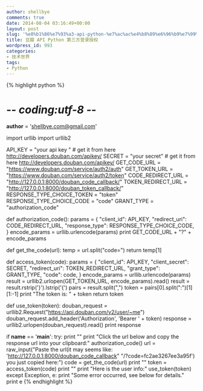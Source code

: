 ```yaml
---
author: shellbye
comments: true
date: 2014-08-04 03:16:49+00:00
layout: post
slug: '%e8%b1%86%e7%93%a3-api-python-%e7%ac%ac%e4%b8%89%e6%96%b9%e7%99%bb%e5%bd%95%e6%8e%88%e6%9d%83'
title: 豆瓣 API Python 第三方登录授权
wordpress_id: 993
categories:
- 技术世界
tags:
- Python
---
```



{% highlight python %}
# -*- coding:utf-8 -*-
__author__ = 'shellbye.com@gmail.com'

import urllib
import urllib2


API_KEY = "your api key "  # get it from here http://developers.douban.com/apikey/
SECRET = "your secret"  # get it from here http://developers.douban.com/apikey/
GET_CODE_URL = "https://www.douban.com/service/auth2/auth"
GET_TOKEN_URL = "https://www.douban.com/service/auth2/token"
CODE_REDIRECT_URL = "http://127.0.0.1:8000/douban_code_callback/"
TOKEN_REDIRECT_URL = "http://127.0.0.1:8000/douban_token_callback/"
RESPONSE_TYPE_CHOICE_TOKEN = "token"
RESPONSE_TYPE_CHOICE_CODE = "code"
GRANT_TYPE = "authorization_code"


def authorization_code():
    params = {
        "client_id": API_KEY,
        "redirect_uri": CODE_REDIRECT_URL,
        "response_type": RESPONSE_TYPE_CHOICE_CODE,
    }
    encode_params = urllib.urlencode(params)
    print GET_CODE_URL + "?" + encode_params


def get_the_code(url):
    temp = url.split("code=")
    return temp[1]


def access_token(code):
    params = {
        "client_id": API_KEY,
        "client_secret": SECRET,
        "redirect_uri": TOKEN_REDIRECT_URL,
        "grant_type": GRANT_TYPE,
        "code": code,
    }
    encode_params = urllib.urlencode(params)
    result = urllib2.urlopen(GET_TOKEN_URL, encode_params).read()
    result = result.rstrip('}').lstrip('{')
    pairs = result.split(",")
    token = pairs[0].split(":")[1][1:-1]
    print "The token is: " + token
    return token


def use_token(token):
    douban_request = urllib2.Request("https://api.douban.com/v2/user/~me")
    douban_request.add_header('Authorization', 'Bearer ' + token)
    response = urllib2.urlopen(douban_request).read()
    print response


if __name__ == '__main__':
    try:
        print ""
        print "Click the url below and copy the response url into your clipboard:"
        authorization_code()
        url = raw_input("Paste the url(it may seems like: 'http://127.0.0.1:8000/douban_code_callback"
                        "/?code=fc2ae3267ee3a95f') you just copied here:")
        code = get_the_code(url)
        print ""
        token = access_token(code)
        print ""
        print "Here is the user info:"
        use_token(token)
    except Exception, e:
        print "Some error occurred, see below for details."
        print e
{% endhighlight %}

